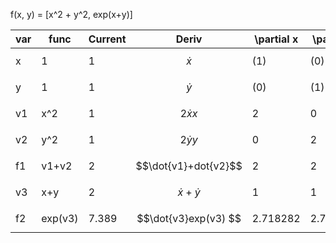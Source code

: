 
f(x, y) = [x^2 + y^2, exp(x+y)]

| var|  func   | Current |   Deriv               | \partial x | \partial y |
|----|---------|---------| --------------------- | ---------- |----------- |
| x  | 1       | 1       | $$\dot{x} $$          | (1)        | (0)        |
| y  | 1       | 1       | $$\dot{y} $$          | (0)        | (1)        |
| v1 | x^2     | 1       | $$2\dot{x}x  $$       |  2         |  0         |
| v2 | y^2     | 1       | $$2\dot{y}y  $$       |  0         |  2         |
| f1 | v1+v2   | 2       | $$\dot{v1}+dot{v2}$$  |  2         |  2         |
| v3 | x+y     | 2       | $$\dot{x}+\dot{y}  $$ |  1         |  1         |
| f2 | exp(v3) | 7.389   | $$\dot{v3}exp(v3) $$  |  2.718282  | 2.718282   |

